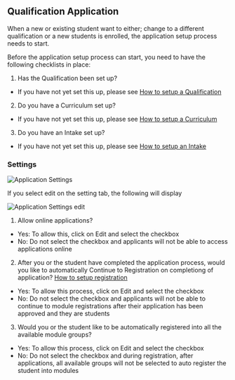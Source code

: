 ## **Qualification Application**

When a new or existing student want to either; change to a different qualification or a new students is enrolled, the application setup process needs to start.

Before the application setup process can start, you need to have the following checklists in place:

1. Has the Qualification been set up?
 * If you have not yet set this up, please see [How to setup a Qualification](http://help.studentmanager.co.za/en/latest/Qualifications/addaqualification/)
2. Do you have a Curriculum set up?
 * If you have not yet set this up, please see [How to setup a Curriculum](http://help.studentmanager.co.za/en/latest/Qualifications/setupcurriculums/)
3. Do you have an Intake set up?
 * If you have not yet set this up, please see [How to setup an Intake](http://help.studentmanager.co.za/en/latest/Qualifications/addapplicationintake/)

### **Settings**

![Application Settings](https://docs.google.com/uc?export=download&id=1V699moLKH7dYG3RKM8Pk9j9xsjo9xuOj)

If you select edit on the setting tab, the following will display

![Application Settings edit](https://docs.google.com/uc?export=download&id=1xXaFIt3j7R6kKyGpGoUnapC9MBPxm9BG)

1. Allow online applications?
 *	Yes:	To allow this, click on Edit and select the checkbox
 *	No:	Do not select the checkbox and applicants will not be able to access applications online 
 
2.	After you or the student have completed the application process, would you like to automatically Continue to Registration on completiong of application?   [How to setup registration]()
 *	Yes:	To allow this process, click on Edit and select the checkbox
 *	No:  	Do not select the checkbox and applicants will not be able to continue to module registrations after their application has been approved and they are students
 
3.	Would you or the student like to be automatically registered into all the available module groups?
 *	Yes:	To allow this process, click on Edit and select the checkbox
 *	No:	Do not select the checkbox and during registration, after applications, all available groups will not be selected to auto register the student into modules



